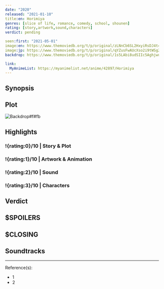 ```yaml
---
date: "2020"
released: "2021-01-10"
title:en: Horimiya
genres: [slice of life, romance, comedy, school, shounen]
rating: [story,artwork,sound,characters]
verdict: pending

seen:first: "2021-05-01"
image:en: https://www.themoviedb.org/t/p/original/zLNnCb6SL2HxyiRsDJ4t4S1mb91.jpg
image:jp: https://www.themoviedb.org/t/p/original/qYZusFwAUcXso2i9tWSg2DFCxX5.jpg
backdrop: https://www.themoviedb.org/t/p/original/1s5LAbi8udSIIc5AghjwuKfy87i.jpg

link:
  MyAnimeList: https://myanimelist.net/anime/42897/Horimiya
---
```



## Synopsis

## Plot

![Backdrop#f#fb](link "Source: TMDB")

## Highlights

### !{rating:0}/10 | Story & Plot

### !{rating:1}/10 | Artwork & Animation

### !{rating:2}/10 | Sound

### !{rating:3}/10 | Characters

## Verdict

## $SPOILERS

## $CLOSING

## Soundtracks

***
Reference(s):

- 1
- 2
